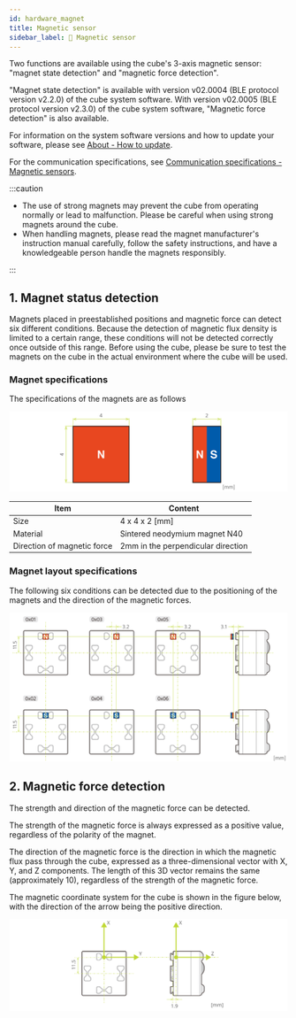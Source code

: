 ```yaml
---
id: hardware_magnet
title: Magnetic sensor
sidebar_label: 🔄 Magnetic sensor
---
```


Two functions are available using the cube's 3-axis magnetic sensor: "magnet state detection" and "magnetic force detection".

"Magnet state detection" is available with version v02.0004 (BLE protocol version v2.2.0) of the cube system software.
With version v02.0005 (BLE protocol version v2.3.0) of the cube system software, "Magnetic force detection" is also available.

For information on the system software versions and how to update your software, please see [About - How to update](how_to_update_cube.md).

For the communication specifications, see [Communication specifications - Magnetic sensors](magnetic_sensor.md).

:::caution

- The use of strong magnets may prevent the cube from operating normally or lead to malfunction. Please be careful when using strong magnets around the cube.
- When handling magnets, please read the magnet manufacturer's instruction manual carefully, follow the safety instructions, and have a knowledgeable person handle the magnets responsibly.

:::

## 1. Magnet status detection

Magnets placed in preestablished positions and magnetic force can detect six different conditions.
Because the detection of magnetic flux density is limited to a certain range, these conditions will not be detected correctly once outside of this range. Before using the cube, please be sure to test the magnets on the cube in the actual environment where the cube will be used.

### Magnet specifications

The specifications of the magnets are as follows

![Magnet specifications](assets/hardware_magnet.svg)

| Item                        | Content                            |
| --------------------------- | ---------------------------------- |
| Size                        | 4 x 4 x 2 [mm]                     |
| Material                    | Sintered neodymium magnet N40      |
| Direction of magnetic force | 2mm in the perpendicular direction |

### Magnet layout specifications

The following six conditions can be detected due to the positioning of the magnets and the direction of the magnetic forces.

![Magnet layout specifications](assets/hardware_magnet_layout.svg)

## 2. Magnetic force detection <span class="new"/>

The strength and direction of the magnetic force can be detected.

The strength of the magnetic force is always expressed as a positive value, regardless of the polarity of the magnet.

The direction of the magnetic force is the direction in which the magnetic flux pass through the cube, expressed as a three-dimensional vector with X, Y, and Z components.
The length of this 3D vector remains the same (approximately 10), regardless of the strength of the magnetic force.

The magnetic coordinate system for the cube is shown in the figure below, with the direction of the arrow being the positive direction.

![Magnetic coordinate system](assets/magnet_coordinate_system.svg)
